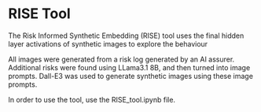 # RISE Tool

The Risk Informed Synthetic Embedding (RISE) tool uses the final hidden layer activations of synthetic images to explore the behaviour

All images were generated from a risk log generated by an AI assurer. Additional risks were found using LLama3.1 8B, and then turned into image prompts. Dall-E3 was used to generate synthetic images using these image prompts. 

In order to use the tool, use the RISE_tool.ipynb file. 
